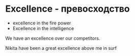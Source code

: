 # Excellence - превосходство

- excellence in the fire power
- Excellence in the intelligence

We have an excellence over our competitors.

Nikita have been a great excellence above me in surf
